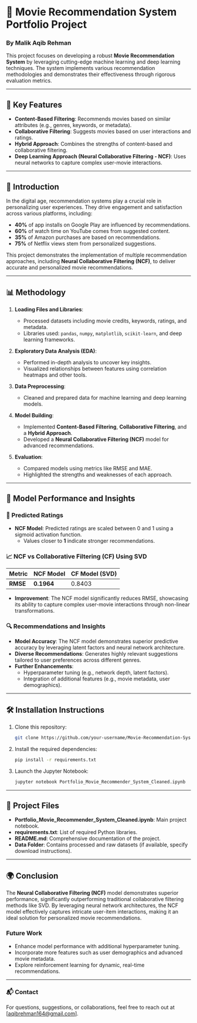 # 🎥 Movie Recommendation System Portfolio Project

### By Malik Aqib Rehman

This project focuses on developing a robust **Movie Recommendation System** by leveraging cutting-edge machine learning and deep learning techniques. The system implements various recommendation methodologies and demonstrates their effectiveness through rigorous evaluation metrics.

---

## 🚀 Key Features

- **Content-Based Filtering**: Recommends movies based on similar attributes (e.g., genres, keywords, or metadata).
- **Collaborative Filtering**: Suggests movies based on user interactions and ratings.
- **Hybrid Approach**: Combines the strengths of content-based and collaborative filtering.
- **Deep Learning Approach (Neural Collaborative Filtering - NCF)**: Uses neural networks to capture complex user-movie interactions.

---

## 🌟 Introduction

In the digital age, recommendation systems play a crucial role in personalizing user experiences. They drive engagement and satisfaction across various platforms, including:

- **40%** of app installs on Google Play are influenced by recommendations.
- **60%** of watch time on YouTube comes from suggested content.
- **35%** of Amazon purchases are based on recommendations.
- **75%** of Netflix views stem from personalized suggestions.

This project demonstrates the implementation of multiple recommendation approaches, including **Neural Collaborative Filtering (NCF)**, to deliver accurate and personalized movie recommendations.

---

## 📊 Methodology

1. **Loading Files and Libraries**:
   - Processed datasets including movie credits, keywords, ratings, and metadata.
   - Libraries used: `pandas`, `numpy`, `matplotlib`, `scikit-learn`, and deep learning frameworks.

2. **Exploratory Data Analysis (EDA)**:
   - Performed in-depth analysis to uncover key insights.
   - Visualized relationships between features using correlation heatmaps and other tools.

3. **Data Preprocessing**:
   - Cleaned and prepared data for machine learning and deep learning models.

4. **Model Building**:
   - Implemented **Content-Based Filtering**, **Collaborative Filtering**, and a **Hybrid Approach**.
   - Developed a **Neural Collaborative Filtering (NCF)** model for advanced recommendations.

5. **Evaluation**:
   - Compared models using metrics like RMSE and MAE.
   - Highlighted the strengths and weaknesses of each approach.

---

## 🧠 Model Performance and Insights

### 🔢 Predicted Ratings
- **NCF Model**: Predicted ratings are scaled between 0 and 1 using a sigmoid activation function.
  - Values closer to **1** indicate stronger recommendations.

### 📈 NCF vs Collaborative Filtering (CF) Using SVD
| Metric         | NCF Model | CF Model (SVD) |
|----------------|-----------|----------------|
| **RMSE**       | **0.1964**| 0.8403         |

- **Improvement**: The NCF model significantly reduces RMSE, showcasing its ability to capture complex user-movie interactions through non-linear transformations.

### 🔍 Recommendations and Insights
- **Model Accuracy**: The NCF model demonstrates superior predictive accuracy by leveraging latent factors and neural network architecture.
- **Diverse Recommendations**: Generates highly relevant suggestions tailored to user preferences across different genres.
- **Further Enhancements**:
  - Hyperparameter tuning (e.g., network depth, latent factors).
  - Integration of additional features (e.g., movie metadata, user demographics).

---

## 🛠 Installation Instructions

1. Clone this repository:
   ```bash
   git clone https://github.com/your-username/Movie-Recommendation-System.git
   ```
2. Install the required dependencies:
   ```bash
   pip install -r requirements.txt
   ```
3. Launch the Jupyter Notebook:
   ```bash
   jupyter notebook Portfolio_Movie_Recommender_System_Cleaned.ipynb
   ```

---

## 📂 Project Files

- **Portfolio_Movie_Recommender_System_Cleaned.ipynb**: Main project notebook.
- **requirements.txt**: List of required Python libraries.
- **README.md**: Comprehensive documentation of the project.
- **Data Folder**: Contains processed and raw datasets (if available, specify download instructions).

---

## 🌍 Conclusion

The **Neural Collaborative Filtering (NCF)** model demonstrates superior performance, significantly outperforming traditional collaborative filtering methods like SVD. By leveraging neural network architectures, the NCF model effectively captures intricate user-item interactions, making it an ideal solution for personalized movie recommendations.

### Future Work
- Enhance model performance with additional hyperparameter tuning.
- Incorporate more features such as user demographics and advanced movie metadata.
- Explore reinforcement learning for dynamic, real-time recommendations.

---

### 📬 Contact

For questions, suggestions, or collaborations, feel free to reach out at [aqibrehman164@gmail.com].
